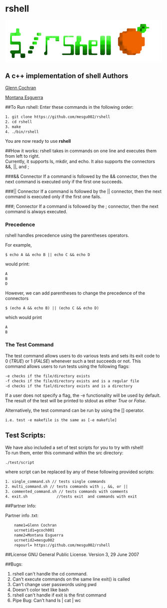 # rshell

![rshell](/img/rshellLogo.png) 

A **c++** implementation of **shell**
Authors
------------
[Glenn Cochran](https://github.com/gcoch001 "Loves long distance running")

[Montana Esguerra](https://github.com/mesgu002 "Enjoys long walks on the beach")




##To Run rshell:
Enter these commands in the following order:  
```
1. git clone https://github.com/mesgu002/rshell
2. cd rshell
3. make
4. ./bin/rshell
```
You are now ready to use **rshell**

##How it works:
rshell takes in commands on one line and executes them from left to right.  
Currently, it supports ls, mkdir, and echo. It also supports the connectors &&, ||, and ;

###&& Connector
If a command is followed by the && connector, then the next command is executed only if the first one succeeds.

###|| Connector
If a command is followed by the || connector, then the next command is executed only if the first one fails.

###; Connector
If a command is followed by the ; connector, then the next command is always executed.

### Precedence
rshell handles precedence using the parentheses operators. 

For example, 
```
$ echo A && echo B || echo C && echo D
```
would print:
```
A
B
D
```

However, we can add parentheses to change the precedence of the connectors
```
$ (echo A && echo B) || (echo C && echo D)
```
which would print
```
A
B
```
### The Test Command
The test command allows users to do various tests and sets its exit code to 0 (*TRUE*) or 1 (*FALSE*) whenever such a test succeeds or not.
This command allows users to run tests using the following flags:

```
-e checks if the file/directory exists
-f checks if the file/directory exists and is a regular file 
-d checks if the fiel/directory exists and is a directory
```
If a user does not specify a flag, the -e functionality will be used by default. The result of the test will be printed to stdout as either *True* or *False*.

Alternatively, the test command can be run by using the [] operator.

```
i.e. test -e makefile is the same as [-e makefile]
```

## Test Scripts:
We have also included a set of test scripts for you to try with rshell!  
To run them, enter this command within the src directory:

```
./test/script
```
where script can be replaced by any of these following provided scripts:
```
1. single_command.sh // tests single commands
2. multi_command.sh // tests commands with ;, &&, or ||
3. commented_command.sh // tests commands with comments
4. exit.sh             //tests exit  and commands with exit
```
##Partner Info:

Partner info .txt:
```
    name1=Glenn Cochran
    ucrnetid1=gcoch001
    name2=Montana Esguerra
    ucrnetid2=mesgu002
	repourl= https://github.com/mesgu002/rshell
```
##License
GNU General Public License.
Version 3, 29 June 2007

##Bugs:

1. rshell can't handle the cd command.
2. Can't execute commands on the same line exit() is called
3. Can't change user passwords using pwd
4. Doesn't color text like bash
5. rshell can't handle if exit is the first command
6. Pipe Bug: Can't hand ls | cat | wc
